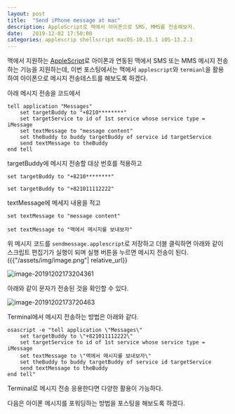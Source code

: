 ```yaml
---
layout: post
title:  "Send iPhone message at mac"
description: AppleScript로 맥에서 아이폰으로 SMS, MMS를 전송해보자.
date:   2019-12-02 17:50:00
categories: applescrip shellscript macOS-10.15.1 iOS-13.2.3
---
```


맥에서 지원하는 [AppleScript]([https://ko.wikipedia.org/wiki/%EC%95%A0%ED%94%8C%EC%8A%A4%ED%81%AC%EB%A6%BD%ED%8A%B8](https://ko.wikipedia.org/wiki/애플스크립트))로 아이폰과 연동된 맥에서 SMS 또는 MMS 메시지 전송하는 기능을 지원하는데, 이번 포스팅에서는 맥에서 `applescript`와 `termianl`을 활용하여 아이폰으로 메시지 전송테스트를 해보도록 하겠다.


아래 메시지 전송을 코드에서

```applescript
tell application "Messages"
	set targetBuddy to "+8210********"
	set targetService to id of 1st service whose service type = iMessage
	set textMessage to "message content"
	set theBuddy to buddy targetBuddy of service id targetService
	send textMessage to theBuddy
end tell
```

targetBuddy에 메시지 전송할 대상 번호를 적용하고

```applescript
set targetBuddy to "+8210********"

set targetBuddy to "+821011112222"
```

textMessage에 메세지 내용을 적고

```applescript
set textMessage to "message content"

set textMessage to "맥에서 메시지를 보내보자"
```

위 메시지 코드를 `sendmessage.applescript`로 저장하고 더블 클릭하면 아래와 같이 스크립트 편집기가 실행이 되며 실행 버튼을 누르면 메시지 전송이 된다.
({{"/assets/img/image.png"| relative_url}}

![image-20191202173204361]({{"/asset/image/posts/2019-12-02-applescript-send-message/image-20191202173204361.png"|relative_url}})

아래와 같이 문자가 전송된 것을 확인할 수 있다.

![image-20191202173720463]({{"/asset/image/posts/2019-12-02-applescript-send-message/image-20191202173720463.png"|relative_url}})


Terminal에서 메시지 전송하는 방법은 아래와 같다.

```applescript
osascript -e "tell application \"Messages\"
	set targetBuddy to \"+821011112222\"
	set targetService to id of 1st service whose service type = iMessage
	set textMessage to \"맥에서 메시지를 보내보자\"
	set theBuddy to buddy targetBuddy of service id targetService
	send textMessage to theBuddy
end tell"
```

Terminal로 메시지 전송 응용한다면 다양한 활용이 가능하다.


다음은 아이폰 메시지를 포워딩하는 방법을 포스팅을 해보도록 하겠다.




